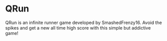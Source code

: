 # QRun
QRun is an infinite runner game developed by SmashedFrenzy16. Avoid the spikes and get a new all time high score with this simple but addictive game!
